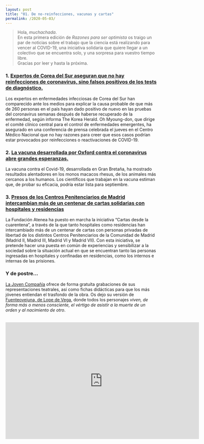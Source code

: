```yaml
---
layout: post
title: "01. De no-reinfecciones, vacunas y cartas"
permalink: /2020-05-03/
---
```


> Hola, *muchachada*.  
> En esta primera edición de *Razones para ser optimista* os traigo un par de noticias sobre el trabajo que la ciencia está realizando para vencer al COVID-19, una iniciativa solidaria que quiere llegar a un colectivo que se encuentra solo, y una sorpresa para vuestro tiempo libre.  
> Gracias por leer y hasta la próxima.

<!--more-->

### 1. [Expertos de Corea del Sur aseguran que no hay reinfecciones de coronavirus, sino falsos positivos de los tests de diagnóstico.](https://www.businessinsider.es/reinfecciones-coronavirus-son-realidad-falsos-positivos-631015)

Los expertos en enfermedades infecciosas de Corea del Sur han comparecido ante los medios para explicar la causa probable de que más de 260 personas en el país hayan dado positivo de nuevo en las pruebas del coronavirus semanas después de haberse recuperado de la enfermedad, según informa The Korea Herald. Oh Myoung-don, que dirige el comité clínico central para el control de enfermedades emergentes, ha asegurado en una conferencia de prensa celebrada el jueves en el Centro Médico Nacional que no hay razones para creer que esos casos podrían estar provocados por reinfecciones o reactivaciones de COVID-19.

### 2. [La vacuna desarrollada por Oxford contra el coronavirus abre grandes esperanzas.](https://www.france24.com/es/20200430-covid-19-la-vacuna-desarrollada-por-oxford-abre-grandes-esperanzas)

La vacuna contra el Covid-19, desarrollada en Gran Bretaña, ha mostrado resultados alentadores en los monos macacos rhesus, de los animales más cercanos a los humanos. Los científicos que trabajan en la vacuna estiman que, de probar su eficacia, podría estar lista para septiembre.

### 3. [Presos de los Centros Penitenciarios de Madrid intercambian más de un centenar de cartas solidarias con hospitales y residencias](https://fundacionatenea.org/presos-de-los-centros-penitenciarios-de-madrid-intercambian-mas-de-un-centenar-de-cartas-solidarias-con-hospitales-y-residencias/)

La Fundación Atenea ha puesto en marcha la iniciativa “Cartas desde la cuarentena”, a través de la que tanto hospitales como residencias han intercambiado más de un centenar de cartas con personas privadas de libertad de los distintos Centros Penitenciarios de la Comunidad de Madrid (Madrid II, Madrid III, Madrid VI y Madrid VII). Con esta iniciativa, se pretende hacer una puesta en común de experiencias y sensibilizar a la sociedad sobre la situación actual en que se encuentran tanto las personas ingresadas en hospitales y confinadas en residencias, como los internos e internas de las prisiones.

### Y de postre...

[La Joven Compañía](https://www.lajoven.es) ofrece de forma gratuíta grabaciones de sus representaciones teatrales, así como fichas didácticas para que los más jóvenes entiendan el trasfondo de la obra. Os dejo su versión de [Fuenteovejuna, de Lope de Vega](https://www.youtube.com/embed/Ta1gLn8tjeo), donde todos los personajes _viven, de forma más o menos consciente, el vértigo de asistir a la muerte de un orden y al nacimiento de otro_.  

<div style="text-align:center;margin-top:2rem;">
<iframe width="640" height="385" src="https://www.youtube.com/embed/Ta1gLn8tjeo" frameborder="0" allow="accelerometer; autoplay; encrypted-media; gyroscope; picture-in-picture" allowfullscreen></iframe>
</div>
